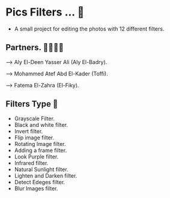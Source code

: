 # Pics Filters ... 💫
- A small project for editing the photos with 12 different filters.
## Partners. 👨‍💻👩‍💻
--> Aly El-Deen Yasser Ali (Aly El-Badry).

--> Mohammed Atef Abd El-Kader (Toffi).

--> Fatema El-Zahra (El-Fiky).
## Filters Type 🫧
-  Grayscale Filter.
-  Black and white filter.
-  Invert filter.
-  Flip image filter.
-  Rotating Image filter.
-  Adding a frame filter.
-  Look Purple filter.
-  Infrared filter.
-  Natural Sunlight filter.
-  Lighten and Darken filter.
-  Detect Edeges filter.
-  Blur Images filter.
